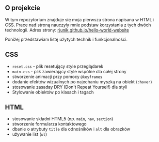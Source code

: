 ## O projekcie

W tym repozytorium znajduje się moja pierwsza strona napisana w HTML i CSS. Prace nad stroną nauczyły mnie podstaw korzystania z tych dwóch technologii. Adres strony: [rjunik.github.io/hello-world-website](https://rjunik.github.io/hello-world-website/index.html)

Poniżej przedstawiam listę użytych technik i funkcjonalności. 

## CSS 
- `reset.css` - plik resetujący style przeglądarek
- `main.css` - plik zawierający style wspólne dla całej strony
- stworzenie animacji przy pomocy `@keyframes`
- dodanie efektów wizualnych po najechaniu myszką na obiekt (`:hover`)
- stosowanie zasaday DRY (Don't Repeat Yourself) dla styli 
- Stylowanie obiektów po klasach i tagach

## HTML
- stosowanie składni HTML5 (np. `main`, `nav`, `section`)
- stworzenie formularza kontaktowego 
- dbanie o atrybuty `title` dla odnośników i `alt` dla obrazków
- używanie list (`ul`)

